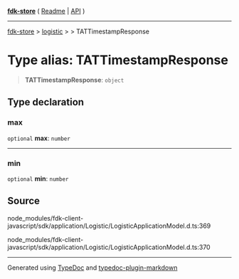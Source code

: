 [**fdk-store**](../../../README.md) ( [Readme](../../../README.md) \| [API](../../../API.md) )

---

[fdk-store](../../../API.md) > [logistic](../../README.md) > [<internal>](../README.md) > TATTimestampResponse

# Type alias: TATTimestampResponse

> **TATTimestampResponse**: `object`

## Type declaration

### max

`optional` **max**: `number`

---

### min

`optional` **min**: `number`

## Source

node_modules/fdk-client-javascript/sdk/application/Logistic/LogisticApplicationModel.d.ts:369

node_modules/fdk-client-javascript/sdk/application/Logistic/LogisticApplicationModel.d.ts:370

---

Generated using [TypeDoc](https://typedoc.org/) and [typedoc-plugin-markdown](https://www.npmjs.com/package/typedoc-plugin-markdown)
